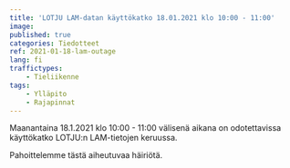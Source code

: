 ```yaml
---
title: 'LOTJU LAM-datan käyttökatko 18.01.2021 klo 10:00 - 11:00'
image:
published: true
categories: Tiedotteet
ref: 2021-01-18-lam-outage
lang: fi
traffictypes:
    - Tieliikenne
tags:
    - Ylläpito
    - Rajapinnat
---
```


Maanantaina 18.1.2021 klo 10:00 - 11:00 välisenä aikana on odotettavissa käyttökatko LOTJU:n LAM-tietojen keruussa.
 
Pahoittelemme tästä aiheutuvaa häiriötä.
